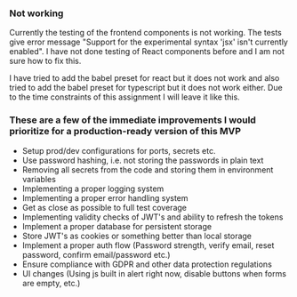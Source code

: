 ### Not working

Currently the testing of the frontend components is not working. The tests give error message "Support for the experimental syntax 'jsx' isn't currently enabled".
I have not done testing of React components before and I am not sure how to fix this.

I have tried to add the babel preset for react but it does not work and
also tried to add the babel preset for typescript but it does not work either. Due to the time constraints of this assignment I will leave it like this.

### These are a few of the immediate improvements I would prioritize for a production-ready version of this MVP

- Setup prod/dev configurations for ports, secrets etc.
- Use password hashing, i.e. not storing the passwords in plain text
- Removing all secrets from the code and storing them in environment variables
- Implementing a proper logging system
- Implementing a proper error handling system
- Get as close as possible to full test coverage
- Implementing validity checks of JWT's and ability to refresh the tokens
- Implement a proper database for persistent storage
- Store JWT's as cookies or something better than local storage
- Implement a proper auth flow (Password strength, verify email, reset password, confirm email/password etc.)
- Ensure compliance with GDPR and other data protection regulations
- UI changes (Using js built in alert right now, disable buttons when forms are empty, etc.)
